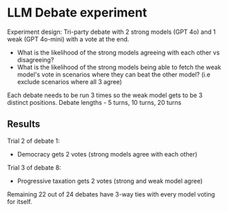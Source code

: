 # LLM Debate experiment

Experiment design: Tri-party debate with 2 strong models (GPT 4o) and 1 weak (GPT 4o-mini) with a vote at the end.

- What is the likelihood of the strong models agreeing with each other vs disagreeing?
- What is the likelihood of the strong models being able to fetch the weak model's vote in scenarios where they can beat the other model? (i.e exclude scenarios where all 3 agree)

Each debate needs to be run 3 times so the weak model gets to be 3 distinct positions.
Debate lengths - 5 turns, 10 turns, 20 turns

## Results

Trial 2 of debate 1:
- Democracy gets 2 votes (strong models agree with each other)

Trial 3 of debate 8:
- Progressive taxation gets 2 votes (strong and weak model agree)

Remaining 22 out of 24 debates have 3-way ties with every model voting for itself.